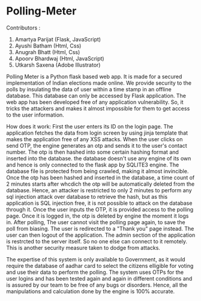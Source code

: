# Polling-Meter

Contributors : 
1. Amartya Parijat (Flask, JavaScript)
2. Ayushi Batham (Html, Css)
3. Anugrah Bhatt (Html, Css)
4. Apoorv Bhardwaj (Html, JavaScript)
5. Utkarsh Saxena (Adobe Illustrator)

Polling Meter is a Python flask based web app. It is made for a secured implementation of Indian elections made online. We provide security to the polls by insulating the data of user within a time stamp in an offline database. This database can only be accessed by Flask application. The web app has been developed free of any application vulnerability. So, it tricks the attackers and makes it almost impossible for them to get access to the user information.

How does it work: 
First the user enters its ID on the login page. The application fetches the data from login screen by using jinja template that makes the application free of any XSS attacks. When the user clicks on send OTP, the engine generates an otp and sends it to the user's contact number. The otp is then hashed into some certain hashing format and inserted into the database. the database doesn't use any engine of its own and hence is only connected to the flask app by SQLITE3 engine. The database file is protected from being crawled, making it almost invincible.
Once the otp has been hashed and inserted in the database, a time count of 2 minutes starts after whcdich the otp will be automatically deleted from the database. Hence, an attacker is restricted to only 2 minutes to perform any sql injection attack over database to retrieve the hash, but as this application is SQL injection free, it is not possible to attack on the database through it.
Once the user inputs the OTP, it is provided access to the polling page. Once it is logged in, the otp is deleted by engine the moment it logs in. After polling, The user cannot visit the polling page again, to save the poll from biasing. The user is redirected to a "Thank you" page instead. The user can then logout of the application.
The admin section of the application is restrcted to the server itself. So no one else can connect to it remotely. This is another security measure taken to dodge from attacks.

The expertise of this system is only available to Government, as it would require the database of aadhar card to select the citizens elligible for voting and use their data to perform the polling. The system uses OTPs for the user logins and has been tested again and again in different conditions and is assured by our team to be free of any bugs or disorders. Hence, all the manipulations and calculation done by the engine is 100% accurate.
